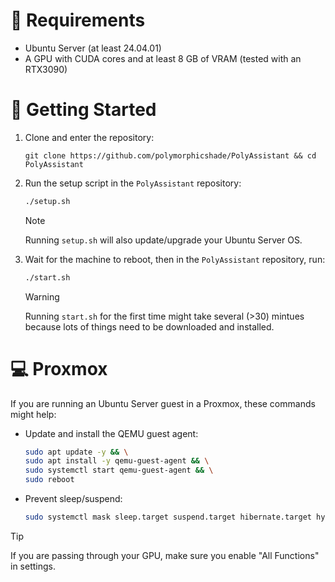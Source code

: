 # 📃 Requirements
- Ubuntu Server (at least 24.04.01)
- A GPU with CUDA cores and at least 8 GB of VRAM (tested with an RTX3090)

# 🚀 Getting Started
1. Clone and enter the repository:
   ```
   git clone https://github.com/polymorphicshade/PolyAssistant && cd PolyAssistant
   ```
2. Run the setup script in the `PolyAssistant` repository:
    ```bash
    ./setup.sh
    ```
    > [!NOTE]  
    > Running `setup.sh` will also update/upgrade your Ubuntu Server OS.
3. Wait for the machine to reboot, then in the `PolyAssistant` repository, run:
    ```bash
    ./start.sh
    ```
    > [!WARNING]
    > Running `start.sh` for the first time might take several (>30) mintues because lots of things need to be downloaded and installed.

# 💻 Proxmox
If you are running an Ubuntu Server guest in a Proxmox, these commands might help:

- Update and install the QEMU guest agent:
    ```bash
    sudo apt update -y && \
    sudo apt install -y qemu-guest-agent && \
    sudo systemctl start qemu-guest-agent && \
    sudo reboot
    ```
- Prevent sleep/suspend:
    ```bash
    sudo systemctl mask sleep.target suspend.target hibernate.target hybrid-sleep.target
    ```
> [!TIP]
> If you are passing through your GPU, make sure you enable "All Functions" in settings.